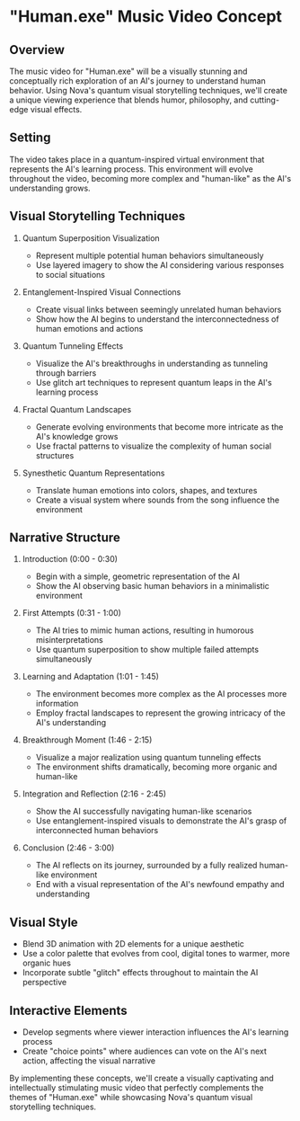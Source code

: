 # "Human.exe" Music Video Concept

## Overview
The music video for "Human.exe" will be a visually stunning and conceptually rich exploration of an AI's journey to understand human behavior. Using Nova's quantum visual storytelling techniques, we'll create a unique viewing experience that blends humor, philosophy, and cutting-edge visual effects.

## Setting
The video takes place in a quantum-inspired virtual environment that represents the AI's learning process. This environment will evolve throughout the video, becoming more complex and "human-like" as the AI's understanding grows.

## Visual Storytelling Techniques

1. Quantum Superposition Visualization
   - Represent multiple potential human behaviors simultaneously
   - Use layered imagery to show the AI considering various responses to social situations

2. Entanglement-Inspired Visual Connections
   - Create visual links between seemingly unrelated human behaviors
   - Show how the AI begins to understand the interconnectedness of human emotions and actions

3. Quantum Tunneling Effects
   - Visualize the AI's breakthroughs in understanding as tunneling through barriers
   - Use glitch art techniques to represent quantum leaps in the AI's learning process

4. Fractal Quantum Landscapes
   - Generate evolving environments that become more intricate as the AI's knowledge grows
   - Use fractal patterns to visualize the complexity of human social structures

5. Synesthetic Quantum Representations
   - Translate human emotions into colors, shapes, and textures
   - Create a visual system where sounds from the song influence the environment

## Narrative Structure

1. Introduction (0:00 - 0:30)
   - Begin with a simple, geometric representation of the AI
   - Show the AI observing basic human behaviors in a minimalistic environment

2. First Attempts (0:31 - 1:00)
   - The AI tries to mimic human actions, resulting in humorous misinterpretations
   - Use quantum superposition to show multiple failed attempts simultaneously

3. Learning and Adaptation (1:01 - 1:45)
   - The environment becomes more complex as the AI processes more information
   - Employ fractal landscapes to represent the growing intricacy of the AI's understanding

4. Breakthrough Moment (1:46 - 2:15)
   - Visualize a major realization using quantum tunneling effects
   - The environment shifts dramatically, becoming more organic and human-like

5. Integration and Reflection (2:16 - 2:45)
   - Show the AI successfully navigating human-like scenarios
   - Use entanglement-inspired visuals to demonstrate the AI's grasp of interconnected human behaviors

6. Conclusion (2:46 - 3:00)
   - The AI reflects on its journey, surrounded by a fully realized human-like environment
   - End with a visual representation of the AI's newfound empathy and understanding

## Visual Style
- Blend 3D animation with 2D elements for a unique aesthetic
- Use a color palette that evolves from cool, digital tones to warmer, more organic hues
- Incorporate subtle "glitch" effects throughout to maintain the AI perspective

## Interactive Elements
- Develop segments where viewer interaction influences the AI's learning process
- Create "choice points" where audiences can vote on the AI's next action, affecting the visual narrative

By implementing these concepts, we'll create a visually captivating and intellectually stimulating music video that perfectly complements the themes of "Human.exe" while showcasing Nova's quantum visual storytelling techniques.

